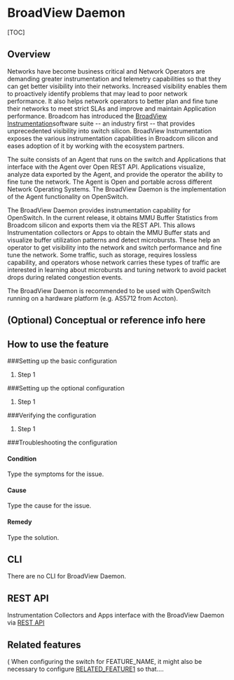 <!--  See the https://github.com/adam-p/markdown-here/wiki/Markdown-Cheatsheet for additional information about markdown text.
Here are a few suggestions in regards to style and grammar:
* Use active voice. With active voice, the subject is the doer of the action. Tell the reader what
to do by using the imperative mood, for example, Press Enter to view the next screen. See https://en.wikipedia.org/wiki/Active_voice for more information about the active voice. 
* Use present tense. See https://en.wikipedia.org/wiki/Present_tense for more information about using the present tense. 
* Avoid the use of I or third person. Address your instructions to the user. In text, refer to the reader as you (second person) rather than as the user (third person). The exception to not using the third-person is when the documentation is for an administrator. In that case, *the user* is someone the reader interacts with, for example, teach your users how to back up their laptop. 
* See https://en.wikipedia.org/wiki/Wikipedia%3aManual_of_Style for an online style guide.
Note regarding anchors:
--StackEdit automatically creates an anchor tag based off of each heading.  Spaces and other nonconforming characters are substituted by other characters in the anchor when the file is converted to HTML. 
 --> 
 
BroadView Daemon
=======
<!--Provide the title of the feature-->

 [TOC]
 
## Overview ##
Networks have become business critical and Network Operators are demanding greater instrumentation and telemetry capabilities so that they can get better visibility into their networks. Increased visibility enables them to proactively identify problems that may lead to poor network performance. It also helps network operators to better plan and fine tune their networks to meet strict SLAs and improve and maintain Application performance. Broadcom has introduced the [BroadView Instrumentation](https://github.com/Broadcom-Switch/BroadView-Instrumentation)software suite -- an industry first -- that provides unprecedented visibility into switch silicon. BroadView Instrumentation exposes the various instrumentation capabilities in Broadcom silicon and eases adoption of it by working with the ecosystem partners.

The suite consists of an Agent that runs on the switch and Applications that interface with the Agent over Open REST API. Applications visualize, analyze data exported by the Agent, and provide the operator the ability to fine tune the network. The Agent is Open and portable across different Network Operating Systems. The BroadView Daemon is the implementation of the Agent functionality on OpenSwitch.

The BroadView Daemon provides instrumentation capability for OpenSwitch. In the current release, it obtains MMU Buffer Statistics from Broadcom silicon and exports them via the REST API. This allows Instrumentation collectors or Apps to obtain the MMU Buffer stats and visualize buffer utilization patterns and detect microbursts. These help an operator to get visibility into the network and switch performance and fine tune the network. Some traffic, such as storage, requires lossless capability, and operators whose network carries these types of traffic are interested in learning about microbursts and tuning network to avoid packet drops during related congestion events.

The BroadView Daemon is recommended to be used with OpenSwitch running on a hardware platform (e.g. AS5712 from Accton).
 
## (Optional) Conceptual or reference info here ##
<!--Change heading for conceptual or reference info, such as Prerequisites. -->
## How to use the feature ##

###Setting up the basic configuration

 1. Step 1

###Setting up the optional configuration

 1. Step 1

###Verifying the configuration

 1. Step 1

###Troubleshooting the configuration

#### Condition 
Type the symptoms for the issue.
#### Cause 
Type the cause for the issue.
#### Remedy  
Type the solution.
## CLI ##
There are no CLI for BroadView Daemon.
## REST API ##
Instrumentation Collectors and Apps interface with the BroadView Daemon via [REST API](http://broadcom-switch.github.io/BroadView-Instrumentation/doc/html/dc/d3f/REST.html)  
## Related features ##
(<!-- Enter content into this section to describe features that may need to be considered in relation to this particular feature, under what conditions and why.  Provide a hyperlink to each related feature.  Sample text is included below as a potential example or starting point.  -->
When configuring the switch for FEATURE_NAME, it might also be necessary to configure [RELATED_FEATURE1](https://openswitch.net./tbd/other_filefeatures/related_feature1.html#first_anchor) so that....

